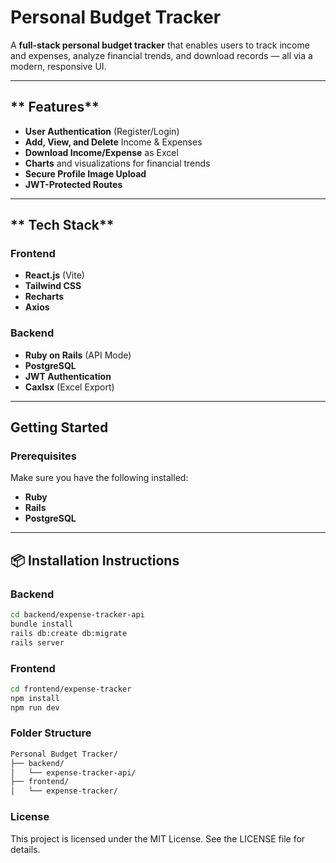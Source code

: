 # **Personal Budget Tracker**

A **full-stack personal budget tracker** that enables users to track income and expenses, analyze financial trends, and download records — all via a modern, responsive UI.

---

## ** Features**

- **User Authentication** (Register/Login)
- **Add, View, and Delete** Income & Expenses
- **Download Income/Expense** as Excel
- **Charts** and visualizations for financial trends
- **Secure Profile Image Upload**
- **JWT-Protected Routes**

---

## ** Tech Stack**

### **Frontend**
- **React.js** (Vite)
- **Tailwind CSS**
- **Recharts**
- **Axios**

### **Backend**
- **Ruby on Rails** (API Mode)
- **PostgreSQL**
- **JWT Authentication**
- **Caxlsx** (Excel Export)

---

## **Getting Started**

### **Prerequisites**
Make sure you have the following installed:
- **Ruby**
- **Rails**
- **PostgreSQL**

---

## **📦 Installation Instructions**

### **Backend**

```bash
cd backend/expense-tracker-api
bundle install
rails db:create db:migrate
rails server
```

### **Frontend**

```bash
cd frontend/expense-tracker
npm install
npm run dev
```

### **Folder Structure**

```bash
Personal Budget Tracker/
├── backend/
│   └── expense-tracker-api/
├── frontend/
│   └── expense-tracker/
```

### **License**
This project is licensed under the MIT License.
See the LICENSE file for details.

